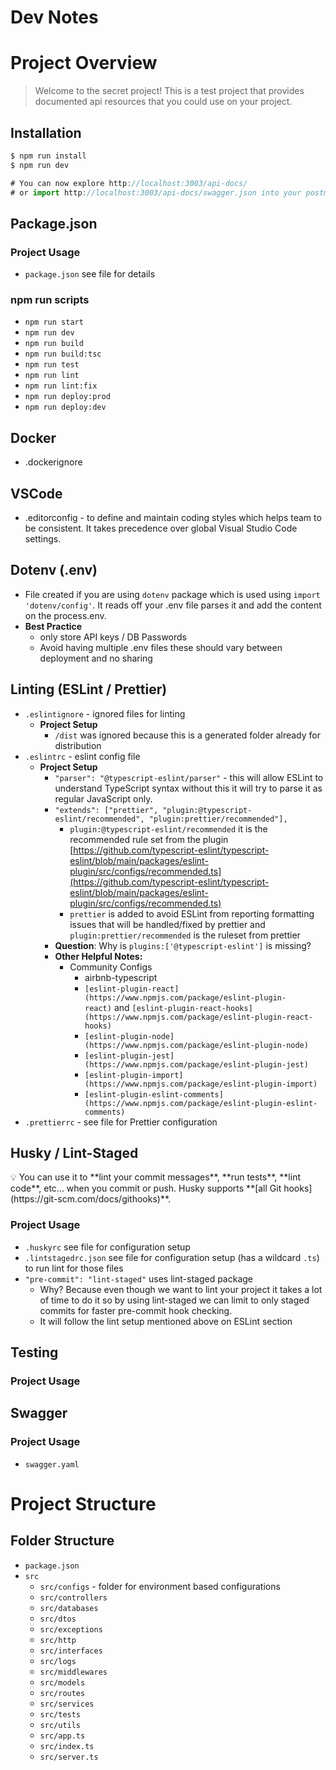 # Dev Notes

# Project Overview

> Welcome to the secret project! This is a test project that provides documented api resources that you could use on your project.
> 

## Installation

```jsx
$ npm run install
$ npm run dev

# You can now explore http://localhost:3003/api-docs/ 
# or import http://localhost:3003/api-docs/swagger.json into your postman
```

## Package.json

### Project Usage

- `package.json` see file for details

### npm run scripts

- `npm run start`
- `npm run dev`
- `npm run build`
- `npm run build:tsc`
- `npm run test`
- `npm run lint`
- `npm run lint:fix`
- `npm run deploy:prod`
- `npm run deploy:dev`

## Docker

- .dockerignore

## VSCode

- .editorconfig - to define and maintain coding styles which helps team to be consistent. It takes precedence over global Visual Studio Code settings.

## Dotenv (.env)

- File created if you are using `dotenv` package which is used using `import 'dotenv/config'`. It reads off your .env file parses it and add the content on the process.env.
- **Best Practice**
    - only store API keys / DB Passwords
    - Avoid having multiple .env files these should vary between deployment and no sharing

## Linting (ESLint / Prettier)

- `.eslintignore` - ignored files for linting
    - **Project Setup**
        - `/dist` was ignored because this is a generated folder already for distribution
- `.eslintrc` - eslint config file
    - **Project Setup**
        - `"parser": "@typescript-eslint/parser"` - this will allow ESLint to understand TypeScript syntax without this it will try to parse it as regular JavaScript only.
        - `"extends": ["prettier", "plugin:@typescript-eslint/recommended", "plugin:prettier/recommended"],`
            - `plugin:@typescript-eslint/recommended` it is the recommended rule set from the plugin [https://github.com/typescript-eslint/typescript-eslint/blob/main/packages/eslint-plugin/src/configs/recommended.ts](https://github.com/typescript-eslint/typescript-eslint/blob/main/packages/eslint-plugin/src/configs/recommended.ts)
            - `prettier` is added to avoid ESLint from reporting formatting issues that will be handled/fixed by prettier and `plugin:prettier/recommended` is the ruleset from prettier
        - **Question**: Why is `plugins:['@typescript-eslint']` is missing?
        - **Other Helpful Notes:**
            - Community Configs
                - airbnb-typescript
                - `[eslint-plugin-react](https://www.npmjs.com/package/eslint-plugin-react)` and `[eslint-plugin-react-hooks](https://www.npmjs.com/package/eslint-plugin-react-hooks)`
                - `[eslint-plugin-node](https://www.npmjs.com/package/eslint-plugin-node)`
                - `[eslint-plugin-jest](https://www.npmjs.com/package/eslint-plugin-jest)`
                - `[eslint-plugin-import](https://www.npmjs.com/package/eslint-plugin-import)`
                - `[eslint-plugin-eslint-comments](https://www.npmjs.com/package/eslint-plugin-eslint-comments)`
- `.prettierrc` - see file for Prettier configuration

## Husky / Lint-Staged

<aside>
💡 You can use it to **lint your commit messages**, **run tests**, **lint code**, etc... when you commit or push. Husky supports **[all Git hooks](https://git-scm.com/docs/githooks)**.

</aside>

### Project Usage

- `.huskyrc` see file for configuration setup
- `.lintstagedrc.json` see file for configuration setup (has a wildcard `.ts`) to run lint for those files
- `"pre-commit": "lint-staged"` uses lint-staged package
    - Why? Because even though we want to lint your project it takes a lot of time to do it so by using lint-staged we can limit to only staged commits for faster pre-commit hook checking.
    - It will follow the lint setup mentioned above on ESLint section

## Testing

### Project Usage

## Swagger

### Project Usage

- `swagger.yaml`

# Project Structure

## Folder Structure

- `package.json`
- `src`
    - `src/configs` - folder for environment based configurations
    - `src/controllers`
    - `src/databases`
    - `src/dtos`
    - `src/exceptions`
    - `src/http`
    - `src/interfaces`
    - `src/logs`
    - `src/middlewares`
    - `src/models`
    - `src/routes`
    - `src/services`
    - `src/tests`
    - `src/utils`
    - `src/app.ts`
    - `src/index.ts`
    - `src/server.ts`